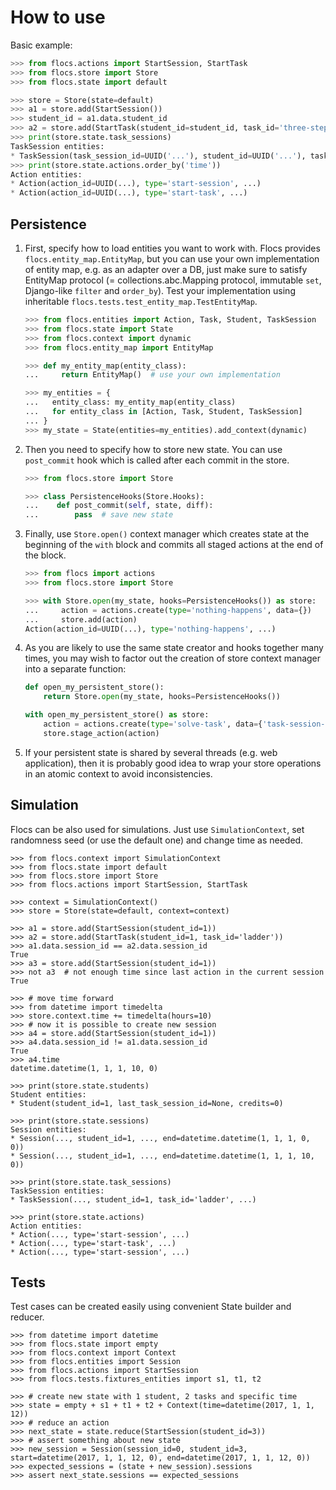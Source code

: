 # How to use

Basic example:

```python
>>> from flocs.actions import StartSession, StartTask
>>> from flocs.store import Store
>>> from flocs.state import default

>>> store = Store(state=default)
>>> a1 = store.add(StartSession())
>>> student_id = a1.data.student_id
>>> a2 = store.add(StartTask(student_id=student_id, task_id='three-steps-forward'))
>>> print(store.state.task_sessions)
TaskSession entities:
* TaskSession(task_session_id=UUID('...'), student_id=UUID('...'), task_id='three-steps-forward', solved=False, ...)
>>> print(store.state.actions.order_by('time'))
Action entities:
* Action(action_id=UUID(...), type='start-session', ...)
* Action(action_id=UUID(...), type='start-task', ...)

```

## Persistence

1. First, specify how to load entities you want to work with.
   Flocs provides `flocs.entity_map.EntityMap`, but you can use your own implementation of entity map,
   e.g. as an adapter over a DB, just make sure to satisfy EntityMap protocol
   (= collections.abc.Mapping protocol, immutable `set`, Django-like `filter` and `order_by`).
   Test your implementation using inheritable `flocs.tests.test_entity_map.TestEntityMap`.

    ```python
    >>> from flocs.entities import Action, Task, Student, TaskSession
    >>> from flocs.state import State
    >>> from flocs.context import dynamic
    >>> from flocs.entity_map import EntityMap

    >>> def my_entity_map(entity_class):
    ...     return EntityMap()  # use your own implementation

    >>> my_entities = {
    ...   entity_class: my_entity_map(entity_class)
    ...   for entity_class in [Action, Task, Student, TaskSession]
    ... }
    >>> my_state = State(entities=my_entities).add_context(dynamic)

    ```

2. Then you need to specify how to store new state.
   You can use `post_commit` hook which is called after each commit in the store.

    ```python
    >>> from flocs.store import Store

    >>> class PersistenceHooks(Store.Hooks):
    ...    def post_commit(self, state, diff):
    ...        pass  # save new state

    ```

3. Finally, use `Store.open()` context manager which creates state at the beginning of the `with` block
   and commits all staged actions at the end of the block.

    ```python
    >>> from flocs import actions
    >>> from flocs.store import Store

    >>> with Store.open(my_state, hooks=PersistenceHooks()) as store:
    ...     action = actions.create(type='nothing-happens', data={})
    ...     store.add(action)
    Action(action_id=UUID(...), type='nothing-happens', ...)

    ```

4. As you are likely to use the same state creator and hooks together many times, you may wish to factor out the creation of store context manager into a separate function:

    ```python
    def open_my_persistent_store():
        return Store.open(my_state, hooks=PersistenceHooks())

    with open_my_persistent_store() as store:
        action = actions.create(type='solve-task', data={'task-session-id': 25})
        store.stage_action(action)
    ```

5. If your persistent state is shared by several threads (e.g. web application), then it is probably good idea to wrap your store operations in an atomic context to avoid inconsistencies.


## Simulation

Flocs can be also used for simulations.
Just use `SimulationContext`, set randomness seed (or use the default one) and change time as needed.

    >>> from flocs.context import SimulationContext
    >>> from flocs.state import default
    >>> from flocs.store import Store
    >>> from flocs.actions import StartSession, StartTask

    >>> context = SimulationContext()
    >>> store = Store(state=default, context=context)

    >>> a1 = store.add(StartSession(student_id=1))
    >>> a2 = store.add(StartTask(student_id=1, task_id='ladder'))
    >>> a1.data.session_id == a2.data.session_id
    True
    >>> a3 = store.add(StartSession(student_id=1))
    >>> not a3  # not enough time since last action in the current session
    True

    >>> # move time forward
    >>> from datetime import timedelta
    >>> store.context.time += timedelta(hours=10)
    >>> # now it is possible to create new session
    >>> a4 = store.add(StartSession(student_id=1))
    >>> a4.data.session_id != a1.data.session_id
    True
    >>> a4.time
    datetime.datetime(1, 1, 1, 10, 0)

    >>> print(store.state.students)
    Student entities:
    * Student(student_id=1, last_task_session_id=None, credits=0)

    >>> print(store.state.sessions)
    Session entities:
    * Session(..., student_id=1, ..., end=datetime.datetime(1, 1, 1, 0, 0))
    * Session(..., student_id=1, ..., end=datetime.datetime(1, 1, 1, 10, 0))

    >>> print(store.state.task_sessions)
    TaskSession entities:
    * TaskSession(..., student_id=1, task_id='ladder', ...)

    >>> print(store.state.actions)
    Action entities:
    * Action(..., type='start-session', ...)
    * Action(..., type='start-task', ...)
    * Action(..., type='start-session', ...)


## Tests

Test cases can be created easily using convenient State builder and reducer.

    >>> from datetime import datetime
    >>> from flocs.state import empty
    >>> from flocs.context import Context
    >>> from flocs.entities import Session
    >>> from flocs.actions import StartSession
    >>> from flocs.tests.fixtures_entities import s1, t1, t2

    >>> # create new state with 1 student, 2 tasks and specific time
    >>> state = empty + s1 + t1 + t2 + Context(time=datetime(2017, 1, 1, 12))
    >>> # reduce an action
    >>> next_state = state.reduce(StartSession(student_id=3))
    >>> # assert something about new state
    >>> new_session = Session(session_id=0, student_id=3, start=datetime(2017, 1, 1, 12, 0), end=datetime(2017, 1, 1, 12, 0))
    >>> expected_sessions = (state + new_session).sessions
    >>> assert next_state.sessions == expected_sessions
